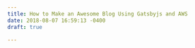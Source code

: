 ```yaml
---
title: How to Make an Awesome Blog Using Gatsbyjs and AWS
date: 2018-08-07 16:59:13 -0400
draft: true

---
```

